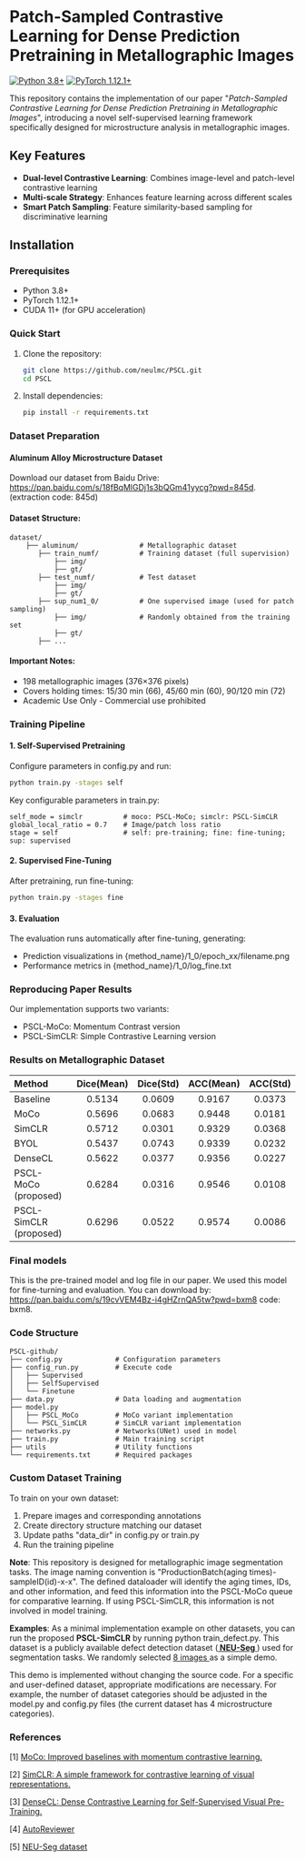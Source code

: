 # Patch-Sampled Contrastive Learning for Dense Prediction Pretraining in Metallographic Images

[![Python 3.8+](https://img.shields.io/badge/python-3.8+-blue.svg)](https://www.python.org/downloads/)
[![PyTorch 1.12.1+](https://img.shields.io/badge/pytorch-1.12+-red.svg)](https://pytorch.org/)

This repository contains the implementation of our paper "*Patch-Sampled Contrastive Learning for Dense Prediction Pretraining in Metallographic Images*", introducing a novel self-supervised learning framework specifically designed for microstructure analysis in metallographic images.

## Key Features
- **Dual-level Contrastive Learning**: Combines image-level and patch-level contrastive learning
- **Multi-scale Strategy**: Enhances feature learning across different scales
- **Smart Patch Sampling**: Feature similarity-based sampling for discriminative learning

## Installation

### Prerequisites
- Python 3.8+
- PyTorch 1.12.1+
- CUDA 11+ (for GPU acceleration)

### Quick Start
1. Clone the repository:
   ```bash
   git clone https://github.com/neulmc/PSCL.git
   cd PSCL
2. Install dependencies:
   ```bash
   pip install -r requirements.txt
   
### Dataset Preparation
#### Aluminum Alloy Microstructure Dataset
Download our dataset from Baidu Drive: https://pan.baidu.com/s/18fBqMlGDj1s3bQGm41yycg?pwd=845d. (extraction code: 845d)

#### Dataset Structure:
```
dataset/
    ├── aluminum/               # Metallographic dataset
       ├── train_numf/          # Training dataset (full supervision)
           ├── img/
           ├── gt/
       ├── test_numf/           # Test dataset
           ├── img/
           ├── gt/
       ├── sup_num1_0/          # One supervised image (used for patch sampling)
           ├── img/             # Randomly obtained from the training set
           ├── gt/
       ├── ... 
```
#### Important Notes:
- 198 metallographic images (376×376 pixels)
- Covers holding times: 15/30 min (66), 45/60 min (60), 90/120 min (72)
- Academic Use Only - Commercial use prohibited

### Training Pipeline
#### 1. Self-Supervised Pretraining
Configure parameters in config.py and run:
```bash
python train.py -stages self
```
Key configurable parameters in train.py:
```
self_mode = simclr          # moco: PSCL-MoCo; simclr: PSCL-SimCLR
global_local_ratio = 0.7    # Image/patch loss ratio
stage = self                # self: pre-training; fine: fine-tuning; sup: supervised
```
#### 2. Supervised Fine-Tuning
After pretraining, run fine-tuning:
```bash
python train.py -stages fine
```
#### 3. Evaluation
The evaluation runs automatically after fine-tuning, generating:
- Prediction visualizations in {method_name}/1_0/epoch_xx/filename.png
- Performance metrics in {method_name}/1_0/log_fine.txt

### Reproducing Paper Results
Our implementation supports two variants:
- PSCL-MoCo: Momentum Contrast version
- PSCL-SimCLR: Simple Contrastive Learning version

### Results on Metallographic Dataset
| Method                 | Dice(Mean) | Dice(Std) | ACC(Mean) | ACC(Std) | 
|:-----------------------|:----------:|:---------:|:---------:|:--------:| 
| Baseline               |   0.5134   |  0.0609   |  0.9167   |  0.0373  |
| MoCo                   |   0.5696   |  0.0683   |  0.9448   |  0.0181  | 
| SimCLR                 |   0.5712   |  0.0301   |  0.9329   |  0.0368  | 
| BYOL                   |   0.5437   |  0.0743   |  0.9339   |  0.0232  | 
| DenseCL                |   0.5622   |  0.0377   |  0.9356   |  0.0227  | 
| PSCL-MoCo (proposed)   |   0.6284   |  0.0316   |  0.9546   |  0.0108  | 
| PSCL-SimCLR (proposed) |   0.6296   |  0.0522   |  0.9574   |  0.0086  | 

### Final models
This is the pre-trained model and log file in our paper. We used this model for fine-turning and evaluation. You can download by:
https://pan.baidu.com/s/19cvVEM4Bz-i4gHZrnQA5tw?pwd=bxm8 code: bxm8.

### Code Structure
```
PSCL-github/
├── config.py             # Configuration parameters
├── config_run.py         # Execute code
│   ├── Supervised         
│   ├── SelfSupervised       
│   └── Finetune       
├── data.py               # Data loading and augmentation
├── model.py              
│   ├── PSCL_MoCo         # MoCo variant implementation
│   └── PSCL_SimCLR       # SimCLR variant implementation
├── networks.py           # Networks(UNet) used in model
├── train.py              # Main training script
├── utils                 # Utility functions
└── requirements.txt      # Required packages
```

### Custom Dataset Training
To train on your own dataset:
1. Prepare images and corresponding annotations
2. Create directory structure matching our dataset
3. Update paths "data_dir" in config.py or train.py
4. Run the training pipeline

**Note**: This repository is designed for metallographic image segmentation tasks. The image naming convention is "ProductionBatch(aging times)-sampleID(id)-x-x". The defined dataloader will identify the aging times, IDs, and other information, and feed this information into the PSCL-MoCo queue for comparative learning. 
If using PSCL-SimCLR, this information is not involved in model training.

**Examples**: As a minimal implementation example on other datasets, 
you can run the proposed **PSCL-SimCLR** by running python train_defect.py. 
This dataset is a publicly available defect detection dataset (**<a href="https://ieeexplore.ieee.org/document/8930292"> NEU-Seg </a>**) used for segmentation tasks. 
We randomly selected <a href="https://pan.baidu.com/s/1hxAv0htQYrhFoR_-NHHcSA?pwd=8uqb"> 8 images </a> as a simple demo. 

This demo is implemented without changing the source code.
For a specific and user-defined dataset, appropriate modifications are necessary. 
For example, the number of dataset categories should be adjusted in the model.py 
and config.py files (the current dataset has 4 microstructure categories).

### References
[1] <a href="https://github.com/facebookresearch/moco">MoCo: Improved baselines with momentum contrastive learning.</a>

[2] <a href="https://github.com/google-research/simclr">SimCLR: A simple framework for contrastive learning of visual representations.</a>

[3] <a href="https://github.com/WXinlong/DenseCL">DenseCL: Dense Contrastive Learning for Self-Supervised Visual Pre-Training.</a>

[4] <a href="https://github.com/cthoyt/autoreviewer"> AutoReviewer </a>

[5] <a href="https://ieeexplore.ieee.org/document/8930292"> NEU-Seg dataset </a>

